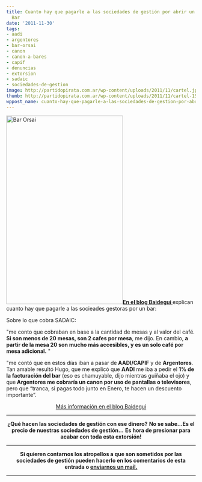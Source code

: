 ```yaml
---
title: Cuanto hay que pagarle a las sociedades de gestión por abrir un bar....Orsai
  Bar
date: '2011-11-30'
tags:
- aadi
- argentores
- bar-orsai
- canon
- canon-a-bares
- capif
- denuncias
- extorsion
- sadaic
- sociedades-de-gestion
image: http://partidopirata.com.ar/wp-content/uploads/2011/11/cartel.jpg
thumb: http://partidopirata.com.ar/wp-content/uploads/2011/11/cartel-150x150.jpg
wppost_name: cuanto-hay-que-pagarle-a-las-sociedades-de-gestion-por-abrir-un-bar-orsai-bar
---
```


<a href="http://partidopirata.com.ar/wp-content/uploads/2011/11/cartel.jpg"><img class="aligncenter size-full wp-image-2451" title="cartel" src="http://partidopirata.com.ar/wp-content/uploads/2011/11/cartel.jpg" alt="Bar Orsai" width="310" height="500" /></a><strong><a href="http://www.baideguei.com/2011/11/el-que-surfea-en-leche-y-barrena-en.html" target="_blank">En el blog Baidegui </a></strong> explican cuanto hay que pagarle a las socieades gestoras por un bar:

Sobre lo que cobra SADAIC:

"me conto que cobraban en base a la cantidad de mesas y al valor del café. <strong>Si son menos de 20 mesas, son 2 cafes por mesa</strong>, me dijo. En cambio, <strong>a partir de la mesa 20 son mucho más accesibles, y es un solo café por mesa adicional.</strong> "

"me contó que en estos días iban a pasar de<strong> AADI/CAPIF</strong> y de <strong>Argentores</strong>. Tan amable resultó Hugo, que me explicó que <strong>AADI</strong> me iba a pedir el <strong>1% de la facturación del bar</strong> (eso es chamuyable, dijo mientras guiñaba el ojo) y que<strong> Argentores me cobraría un canon por uso de pantallas o televisores</strong>, pero que “tranca, si pagas todo junto en Enero, te hacen un descuento importante”.
<p style="text-align: center;"><strong></strong><a href="http://www.baideguei.com/2011/11/el-que-surfea-en-leche-y-barrena-en.html" target="_blank"> Más información en el blog Baidegui </a></p>


<hr />
<p style="text-align: center;"><strong> ¿Qué hacen las sociedades de gestión con ese dinero?</strong>
<strong> No se sabe...Es el precio de nuestras sociedades de gestión...</strong>
<strong> Es hora de presionar para acabar con toda esta extorsión!</strong></p>


<hr />
<p style="text-align: center;"><strong>Si quieren contarnos los atropellos a que son sometidos por las sociedades de gestión pueden hacerlo en los comentarios de esta entrada o <a href="http://partidopirata.com.ar/contacto" target="_blank">enviarnos un mail.</a></strong></p>


<hr />
